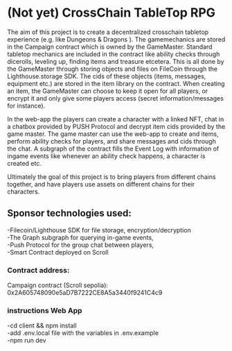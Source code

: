 # (Not yet) CrossChain TableTop RPG
The aim of this project is to create a decentralized crosschain tabletop experience (e.g. like Dungeons & Dragons ).
The gamemechanics are stored in the Campaign contract which is owned by the GameMaster. Standard tabletop mechanics are included in the contract like ability checks through dicerolls, leveling up, finding items and treasure etcetera. This is all done by the GameMaster through storing objects and files on FileCoin through the Lighthouse.storage SDK. The cids of these objects (items, messages, equipment etc.) are stored in the item library on the contract. When creating an item, the GameMaster can choose to keep it open for all players, or encrypt it and only give some players access (secret information/messages for instance).

In the web-app the players can create a character with a linked NFT, chat in a chatbox provided by PUSH Protocol and decrypt item cids provided by the game master. The game master can use the web-app to create and items, perform ability checks for players, and share messages and cids through the chat. A subgraph of the contract fills the Event Log with information of ingame events like whenever an ability check happens, a character is created etc.

Ultimately the goal of this project is to bring players from different chains together, and have players use assets on different chains for their characters. 

## Sponsor technologies used:
-Filecoin/Lighthouse SDK for file storage, encryption/decryption </br>
-The Graph subgraph for querying in-game events, </br>
-Push Protocol for the group chat between players, </br>
-Smart Contract deployed on Scroll </br>

### Contract address:
Campaign contract (Scroll sepolia): 0x2A605748090e5aD7B7222CE8A5a3440f9241C4c9

### instructions Web App
-cd client && npm install </br>
-add .env.local file with the variables in .env.example </br>
-npm run dev 